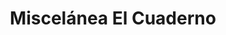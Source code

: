 ---
title: "Miscelánea El Cuaderno"
url: /zona-19-ciudad-de-guatemala/miscelanea-el-cuaderno/
shop: Kopieren
---